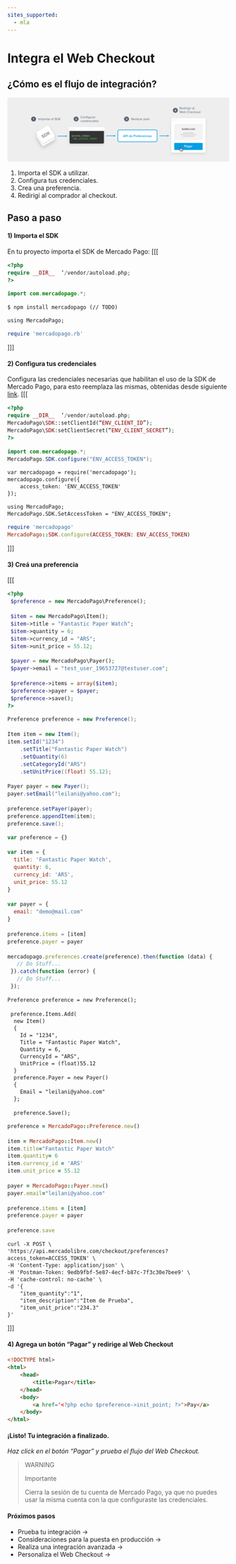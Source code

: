 ```yaml
---
sites_supported:
  - mla
---
```


# Integra el Web Checkout

## ¿Cómo es el flujo de integración? 

![Integration](/images/web-payment-checkout/integration-v2.png)

1. Importa el SDK a utilizar.
1. Configura tus credenciales.
1. Crea una preferencia.
1. Redirigí al comprador al checkout.

## Paso a paso


#### 1) Importa el SDK

En tu proyecto importa el SDK de Mercado Pago:
[[[
 ```PHP
<?php
require __DIR__  ‘/vendor/autoload.php;
?>
```
```Java
import com.mercadopago.*;
```
```Node JS
$ npm install mercadopago (// TODO)
```
```.Net
using MercadoPago;
```
```Ruby
require 'mercadopago.rb'
```
]]]
#### 2) Configura tus credenciales

Configura las credenciales necesarias que habilitan el uso de la SDK de Mercado Pago, para esto reemplaza las mismas, obtenidas desde siguiente [link](https://www.mercadopago.com/mla/account/credentials?type=basic).
[[[
 ```PHP
<?php
require __DIR__  ‘/vendor/autoload.php;
MercadoPago\SDK::setClientId(“ENV_CLIENT_ID”);
MercadoPago\SDK:setClientSecret(“ENV_CLIENT_SECRET”);
?>
```
```Java
import com.mercadopago.*;
MercadoPago.SDK.configure("ENV_ACCESS_TOKEN");
```
```Node JS
var mercadopago = require('mercadopago');
mercadopago.configure({
    access_token: 'ENV_ACCESS_TOKEN'
});
```
```.Net
using MercadoPago;
MercadoPago.SDK.SetAccessToken = "ENV_ACCESS_TOKEN";
```
```Ruby
require 'mercadopago'
MercadoPago::SDK.configure(ACCESS_TOKEN: ENV_ACCESS_TOKEN)
```
]]]

#### 3) Creá una preferencia
[[[
 ```PHP
<?php
  $preference = new MercadoPago\Preference();
  
  $item = new MercadoPago\Item();
  $item->title = "Fantastic Paper Watch";
  $item->quantity = 6;
  $item->currency_id = "ARS";
  $item->unit_price = 55.12;

  $payer = new MercadoPago\Payer();
  $payer->email = "test_user_19653727@testuser.com";

  $preference->items = array($item);
  $preference->payer = $payer;
  $preference->save();
?>
```
```Java
Preference preference = new Preference();

Item item = new Item();
item.setId("1234")
    .setTitle("Fantastic Paper Watch")
    .setQuantity(6)
    .setCategoryId("ARS")
    .setUnitPrice((float) 55.12);

Payer payer = new Payer();
payer.setEmail("leilani@yahoo.com");

preference.setPayer(payer);
preference.appendItem(item);
preference.save();
```
```Javascript
var preference = {}

var item = {
  title: 'Fantastic Paper Watch',
  quantity: 6,
  currency_id: 'ARS',
  unit_price: 55.12
}

var payer = {
  email: "demo@mail.com"
}

preference.items = [item]
preference.payer = payer

mercadopago.preferences.create(preference).then(function (data) {
   // Do Stuff...
 }).catch(function (error) {
   // Do Stuff...
 });
```
```.Net
Preference preference = new Preference();

 preference.Items.Add(
  new Item()
  {
    Id = "1234",
    Title = "Fantastic Paper Watch", 
    Quantity = 6,
    CurrencyId = "ARS",
    UnitPrice = (float)55.12
  }
  preference.Payer = new Payer()
  {
    Email = "leilani@yahoo.com"
  };

  preference.Save();
```
```Ruby
preference = MercadoPago::Preference.new()

item = MercadoPago::Item.new()
item.title="Fantastic Paper Watch"
item.quantity= 6
item.currency_id = 'ARS'
item.unit_price = 55.12

payer = MercadoPago::Payer.new()
payer.email="leilani@yahoo.com"

preference.items = [item]
preference.payer = payer

preference.save
```
```curl
curl -X POST \
'https://api.mercadolibre.com/checkout/preferences?access_token=ACCESS_TOKEN' \
-H 'Content-Type: application/json' \
-H 'Postman-Token: 9edb9fbf-5e87-4ecf-b87c-7f3c30e7bee9' \
-H 'cache-control: no-cache' \
-d '{
	"item_quantity":"1",
	"item_description":"Item de Prueba",
	"item_unit_price":"234.3"
}'
```
]]]
#### 4) Agrega un botón “Pagar” y redirige al Web Checkout
```html
<!DOCTYPE html>
<html>
	<head>
		<title>Pagar</title>
	</head>
	<body>
		<a href="<?php echo $preference->init_point; ?>">Pay</a>
	</body>
</html>
```

#### ¡Listo! Tu integración a finalizado.
_Haz click en el botón “Pagar” y prueba el flujo del  Web Checkout._
 
>WARNING
>
>Importante
>
> Cierra la sesión de tu cuenta de Mercado Pago, ya que no puedes usar la misma cuenta con la que configuraste las credenciales.

#### Próximos pasos

* Prueba tu integración →
* Consideraciones para la puesta en producción →
* Realiza una integración avanzada →
* Personaliza el Web Checkout →

 
